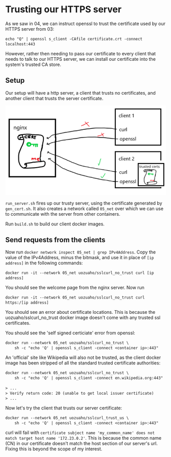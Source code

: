 # Trusting our HTTPS server

As we saw in 04, we can instruct openssl to trust the certificate
used by our HTTPS server from 03:

    echo "Q" | openssl s_client -CAfile certificate.crt -connect localhost:443

However, rather then needing to pass our certificate to every client
that needs to talk to our HTTPS server, we can install our certificate
into the system's trusted CA store.

## Setup

Our setup will have a http server, a client that trusts no certificates, and
another client that trusts the server certificate.

![setup](./setup.png)

`run_server.sh` fires up our trusty server, using the certificate generated
by `gen_cert.sh`. It also creates a network called `05_net` over which we
can use to communicate with the server from other containers.

Run `build.sh` to build our client docker images.

## Send requests from the clients

Now run `docker network inspect 05_net | grep IPv4Address`. Copy the value of
the IPv4Address, minus the bitmask, and use it in place of `[ip address]` in the
following commands:

    docker run -it --network 05_net uozuaho/sslcurl_no_trust curl [ip address]

You should see the welcome page from the nginx server. Now run

    docker run -it --network 05_net uozuaho/sslcurl_no_trust curl https:/[ip address]

You should see an error about certificate locations. This is because the
uozuaho/sslcurl_no_trust docker image doesn't come with any trusted ssl certificates.

You should see the 'self signed certiciate' error from openssl:

    docker run --network 05_net uozuaho/sslcurl_no_trust \
        sh -c "echo 'Q' | openssl s_client -connect <container ip>:443"

An 'official' site like Wikipedia will also not be trusted, as the client docker image
has been stripped of all the standard trusted certificate authorities:

    docker run --network 05_net uozuaho/sslcurl_no_trust \
        sh -c "echo 'Q' | openssl s_client -connect en.wikipedia.org:443"

    > ...
    > Verify return code: 20 (unable to get local issuer certificate)
    > ...

Now let's try the client that trusts our server certificate:

    docker run --network 05_net uozuaho/sslcurl_trust_us \
        sh -c "echo 'Q' | openssl s_client -connect <container ip>:443"

curl will fail with `certificate subject name 'my_common_name' does not match target host name '172.23.0.2'`.
This is because the common name (CN) in our certificate doesn't match
the host section of our server's url. Fixing this is beyond the scope
of my interest.
